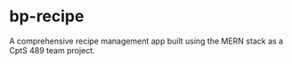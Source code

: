 # bp-recipe
A comprehensive recipe management app built using the MERN stack as a CptS 489 team project.



